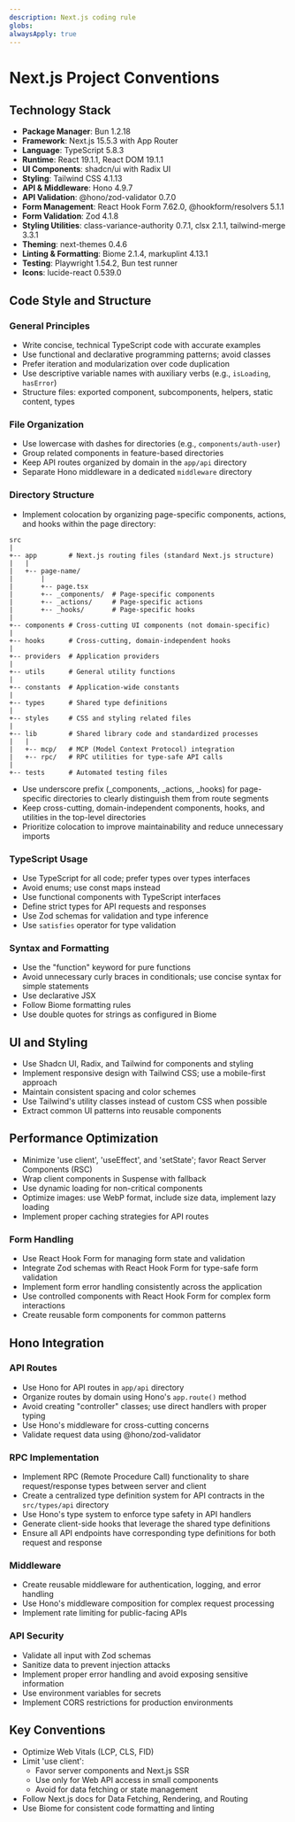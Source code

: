 ```yaml
---
description: Next.js coding rule
globs: 
alwaysApply: true
---
```


# Next.js Project Conventions

## Technology Stack
- **Package Manager**: Bun 1.2.18
- **Framework**: Next.js 15.5.3 with App Router
- **Language**: TypeScript 5.8.3
- **Runtime**: React 19.1.1, React DOM 19.1.1
- **UI Components**: shadcn/ui with Radix UI
- **Styling**: Tailwind CSS 4.1.13
- **API & Middleware**: Hono 4.9.7
- **API Validation**: @hono/zod-validator 0.7.0
- **Form Management**: React Hook Form 7.62.0, @hookform/resolvers 5.1.1
- **Form Validation**: Zod 4.1.8
- **Styling Utilities**: class-variance-authority 0.7.1, clsx 2.1.1, tailwind-merge 3.3.1
- **Theming**: next-themes 0.4.6
- **Linting & Formatting**: Biome 2.1.4, markuplint 4.13.1
- **Testing**: Playwright 1.54.2, Bun test runner
- **Icons**: lucide-react 0.539.0

## Code Style and Structure

### General Principles
- Write concise, technical TypeScript code with accurate examples
- Use functional and declarative programming patterns; avoid classes
- Prefer iteration and modularization over code duplication
- Use descriptive variable names with auxiliary verbs (e.g., `isLoading`, `hasError`)
- Structure files: exported component, subcomponents, helpers, static content, types

### File Organization
- Use lowercase with dashes for directories (e.g., `components/auth-user`)
- Group related components in feature-based directories
- Keep API routes organized by domain in the `app/api` directory
- Separate Hono middleware in a dedicated `middleware` directory

### Directory Structure
- Implement colocation by organizing page-specific components, actions, and hooks within the page directory:

```
src
|
+-- app        # Next.js routing files (standard Next.js structure)
|   |
|   +-- page-name/
|       |
|       +-- page.tsx
|       +-- _components/  # Page-specific components
|       +-- _actions/     # Page-specific actions
|       +-- _hooks/       # Page-specific hooks
|
+-- components # Cross-cutting UI components (not domain-specific)
|
+-- hooks      # Cross-cutting, domain-independent hooks
|
+-- providers  # Application providers
|
+-- utils      # General utility functions
|
+-- constants  # Application-wide constants
|
+-- types      # Shared type definitions
|
+-- styles     # CSS and styling related files
|
+-- lib        # Shared library code and standardized processes
|   |
|   +-- mcp/   # MCP (Model Context Protocol) integration
|   +-- rpc/   # RPC utilities for type-safe API calls
|
+-- tests      # Automated testing files
```

- Use underscore prefix (_components, _actions, _hooks) for page-specific directories to clearly distinguish them from route segments
- Keep cross-cutting, domain-independent components, hooks, and utilities in the top-level directories
- Prioritize colocation to improve maintainability and reduce unnecessary imports

### TypeScript Usage
- Use TypeScript for all code; prefer types over types interfaces
- Avoid enums; use const maps instead
- Use functional components with TypeScript interfaces
- Define strict types for API requests and responses
- Use Zod schemas for validation and type inference
- Use `satisfies` operator for type validation

### Syntax and Formatting
- Use the "function" keyword for pure functions
- Avoid unnecessary curly braces in conditionals; use concise syntax for simple statements
- Use declarative JSX
- Follow Biome formatting rules
- Use double quotes for strings as configured in Biome

## UI and Styling
- Use Shadcn UI, Radix, and Tailwind for components and styling
- Implement responsive design with Tailwind CSS; use a mobile-first approach
- Maintain consistent spacing and color schemes
- Use Tailwind's utility classes instead of custom CSS when possible
- Extract common UI patterns into reusable components

## Performance Optimization
- Minimize 'use client', 'useEffect', and 'setState'; favor React Server Components (RSC)
- Wrap client components in Suspense with fallback
- Use dynamic loading for non-critical components
- Optimize images: use WebP format, include size data, implement lazy loading
- Implement proper caching strategies for API routes

### Form Handling
- Use React Hook Form for managing form state and validation
- Integrate Zod schemas with React Hook Form for type-safe form validation
- Implement form error handling consistently across the application
- Use controlled components with React Hook Form for complex form interactions
- Create reusable form components for common patterns

## Hono Integration

### API Routes
- Use Hono for API routes in `app/api` directory
- Organize routes by domain using Hono's `app.route()` method
- Avoid creating "controller" classes; use direct handlers with proper typing
- Use Hono's middleware for cross-cutting concerns
- Validate request data using @hono/zod-validator

### RPC Implementation
- Implement RPC (Remote Procedure Call) functionality to share request/response types between server and client
- Create a centralized type definition system for API contracts in the `src/types/api` directory
- Use Hono's type system to enforce type safety in API handlers
- Generate client-side hooks that leverage the shared type definitions
- Ensure all API endpoints have corresponding type definitions for both request and response

### Middleware
- Create reusable middleware for authentication, logging, and error handling
- Use Hono's middleware composition for complex request processing
- Implement rate limiting for public-facing APIs

### API Security
- Validate all input with Zod schemas
- Sanitize data to prevent injection attacks
- Implement proper error handling and avoid exposing sensitive information
- Use environment variables for secrets
- Implement CORS restrictions for production environments

## Key Conventions
- Optimize Web Vitals (LCP, CLS, FID)
- Limit 'use client':
  - Favor server components and Next.js SSR
  - Use only for Web API access in small components
  - Avoid for data fetching or state management
- Follow Next.js docs for Data Fetching, Rendering, and Routing
- Use Biome for consistent code formatting and linting
